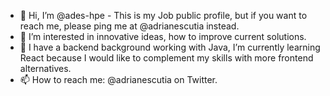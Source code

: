
- 👋 Hi, I’m @ades-hpe - This is my Job public profile, but if you want to reach me, please ping me at @adrianescutia instead.
- 👀 I’m interested in innovative ideas, how to improve current solutions.
- 🌱 I have a backend background working with Java, I’m currently learning React because I would like to complement my skills with more frontend alternatives.
- 📫 How to reach me: @adrianescutia on Twitter.
